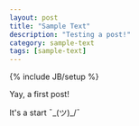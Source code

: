 ```yaml
---
layout: post
title: "Sample Text"
description: "Testing a post!"
category: sample-text
tags: [sample-text]
---
```

{% include JB/setup %}

Yay, a first post!

It's a start ¯\_(ツ)_/¯